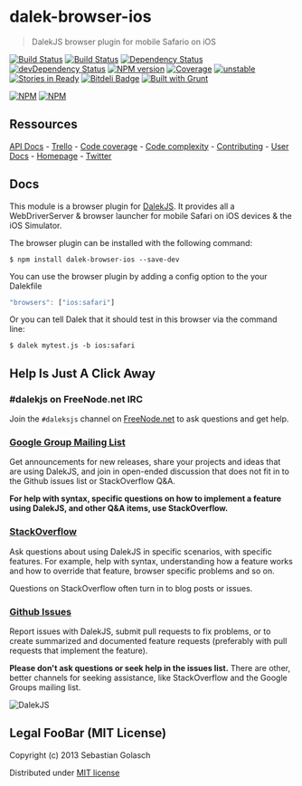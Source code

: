 dalek-browser-ios
=====================

> DalekJS browser plugin for mobile Safario on iOS

[![Build Status](https://travis-ci.org/dalekjs/dalek-browser-ios.png)](https://travis-ci.org/dalekjs/dalek-browser-ios)
[![Build Status](https://drone.io/github.com/dalekjs/dalek-browser-ios/status.png)](https://drone.io/github.com/dalekjs/dalek-browser-ios/latest)
[![Dependency Status](https://david-dm.org/dalekjs/dalek-browser-ios.png)](https://david-dm.org/dalekjs/dalek-browser-ios)
[![devDependency Status](https://david-dm.org/dalekjs/dalek-browser-ios/dev-status.png)](https://david-dm.org/dalekjs/dalek-browser-ios#info=devDependencies)
[![NPM version](https://badge.fury.io/js/dalek-browser-ios.png)](http://badge.fury.io/js/dalek-browser-ios)
[![Coverage](http://dalekjs.com/package/dalek-browser-ios/master/coverage/coverage.png)](http://dalekjs.com/package/dalek-browser-ios/master/coverage/index.html)
[![unstable](https://rawgithub.com/hughsk/stability-badges/master/dist/unstable.svg)](http://github.com/hughsk/stability-badges)
[![Stories in Ready](https://badge.waffle.io/dalekjs/dalek-browser-ios.png?label=ready)](https://waffle.io/dalekjs/dalek-browser-ios)
[![Bitdeli Badge](https://d2weczhvl823v0.cloudfront.net/dalekjs/dalek-browser-ios/trend.png)](https://bitdeli.com/free "Bitdeli Badge")
[![Built with Grunt](https://cdn.gruntjs.com/builtwith.png)](http://gruntjs.com/)

[![NPM](https://nodei.co/npm/dalek-browser-ios.png)](https://nodei.co/npm/dalek-browser-ios/)
[![NPM](https://nodei.co/npm-dl/dalek-browser-ios.png)](https://nodei.co/npm/dalek-browser-ios/)

## Ressources

[API Docs](http://dalekjs.com/package/dalek-browser-ios/master/api/index.html) -
[Trello](https://trello.com/b/xhw6Jv7A/dalek-browser-ios) -
[Code coverage](http://dalekjs.com/package/dalek-browser-ios/master/coverage/index.html) -
[Code complexity](http://dalekjs.com/package/dalek-browser-ios/master/complexity/index.html) -
[Contributing](https://github.com/dalekjs/dalek-browser-ios/blob/master/CONTRIBUTING.md) -
[User Docs](http://dalekjs.com/docs/chrome.html) -
[Homepage](http://dalekjs.com) -
[Twitter](http://twitter.com/dalekjs)

## Docs

This module is a browser plugin for [DalekJS](//github.com/dalekjs/dalek).
It provides all a WebDriverServer & browser launcher for mobile Safari on iOS devices & the iOS Simulator.

The browser plugin can be installed with the following command:

```
$ npm install dalek-browser-ios --save-dev
```

You can use the browser plugin by adding a config option to the your Dalekfile

```js
"browsers": ["ios:safari"]
```

Or you can tell Dalek that it should test in this browser via the command line:

```
$ dalek mytest.js -b ios:safari
```

## Help Is Just A Click Away

### #dalekjs on FreeNode.net IRC

Join the `#daleksjs` channel on [FreeNode.net](http://freenode.net) to ask questions and get help.

### [Google Group Mailing List](https://groups.google.com/forum/#!forum/dalekjs)

Get announcements for new releases, share your projects and ideas that are
using DalekJS, and join in open-ended discussion that does not fit in
to the Github issues list or StackOverflow Q&A.

**For help with syntax, specific questions on how to implement a feature
using DalekJS, and other Q&A items, use StackOverflow.**

### [StackOverflow](http://stackoverflow.com/questions/tagged/dalekjs)

Ask questions about using DalekJS in specific scenarios, with
specific features. For example, help with syntax, understanding how a feature works and
how to override that feature, browser specific problems and so on.

Questions on StackOverflow often turn in to blog posts or issues.

### [Github Issues](//github.com/dalekjs/dalek-browser-ios/issues)

Report issues with DalekJS, submit pull requests to fix problems, or to
create summarized and documented feature requests (preferably with pull
requests that implement the feature).

**Please don't ask questions or seek help in the issues list.** There are
other, better channels for seeking assistance, like StackOverflow and the
Google Groups mailing list.

![DalekJS](https://raw.github.com/dalekjs/dalekjs.com/master/img/logo.jpg)

## Legal FooBar (MIT License)

Copyright (c) 2013 Sebastian Golasch

Distributed under [MIT license](https://github.com/dalekjs/dalek-browser-ios/blob/master/LICENSE-MIT)